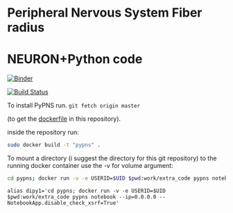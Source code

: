 # Peripheral Nervous System Fiber radius
# NEURON+Python code
[![Binder](https://mybinder.org/badge_logo.svg)](https://mybinder.org/v2/gh/russelljjarvis/PeripherlNervousSystem/master)

[![Build Status](https://travis-ci.com/russelljjarvis/PeripheralNervousSystem.svg?branch=master)](https://travis-ci.com/russelljjarvis/PeripheralNervousSystem)

To install PyPNS run.
`git fetch origin master`

(to get the [dockerfile](https://github.com/russelljjarvis/PeripherlNervousSystem/blob/master/Dockerfile) in this repository).

inside the repository run:

```sh
sudo docker build -t "pypns" .
```

To mount a directory (i suggest the directory for this git repository) to the running docker container use the -v for volume argument:
```sh
cd pypns; docker run -v -e USERID=$UID $pwd:work/extra_code pypns notebook --ip=0.0.0.0 --NotebookApp.disable_check_xsrf=True
```

```
alias dipy1='cd pypns; docker run -v -e USERID=$UID $pwd:work/extra_code pypns notebook --ip=0.0.0.0 --NotebookApp.disable_check_xsrf=True'
```
